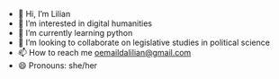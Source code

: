 - 👋 Hi, I’m Lilian
- 👀 I’m interested in digital humanities
- 🌱 I’m currently learning python
- 💞️ I’m looking to collaborate on legislative studies in political science
- 📫 How to reach me oemaildalilian@gmail.com
- 😄 Pronouns: she/her
  

<!---
lamjssa/lamjssa is a ✨ special ✨ repository because its `README.md` (this file) appears on your GitHub profile.
You can click the Preview link to take a look at your changes.
--->
